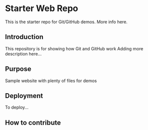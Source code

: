 # Starter Web Repo

This is the starter repo for Git/GitHub demos.
More info here.

## Introduction

This repository is for showing how Git and GitHub work
Adding more description here...

## Purpose

Sample website with plenty of files for demos

## Deployment
To deploy...

## How to contribute

